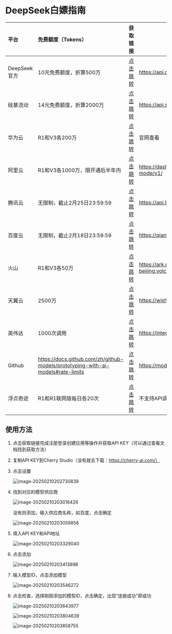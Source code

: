 # DeepSeek白嫖指南

| 平台   | 免费额度（Tokens）             | 获取链接                                    | 接口地址（base_url）               | 模型名称（model）               | 文档 |
| :----- | :----------------------------- | :------------------------------------------ | --------------------------- | -------------------------------- | -------- |
| DeepSeek官方 | 10元免费额度，折算500万        | [点击跳转](https://platform.deepseek.com/api_keys)      | https://api.deepseek.com | deepseek-chat或deepseek-reasoner | [点击跳转](https://api-docs.deepseek.com/zh-cn/) |
| 硅基流动 | 14元免费额度，折算2000万       | [点击跳转](https://cloud.siliconflow.cn/i/23c6QiTj) | https://api.siliconflow.cn | deepseek-ai/DeepSeek-R1或deepseek-ai/DeepSeek-V3 | [点击跳转](https://docs.siliconflow.cn/capabilities/reasoning) |
| 华为云  | R1和V3各200万                  | [点击跳转](https://console.huaweicloud.com/modelarts/?region=cn-southwest-2#/model-studio/deployment) | 官网查看 | DeepSeek-R1或DeepSeek-V3 | [点击跳转](https://support.huaweicloud.com/usermanual-maas-modelarts/maas-modelarts-0010.html) |
| 阿里云  | R1和V3各1000万，限开通后半年内 | [点击跳转](https://bailian.console.aliyun.com) | https://dashscope.aliyuncs.com/compatible-mode/v1/ | deepseek-r1、deepseek-v3、deepseek-r1-distill-qwen-1.5b、deepseek-r1-distill-llama-8b、deepseek-r1-distill-llama-70b（免费） | [点击跳转](https://help.aliyun.com/zh/model-studio/developer-reference/get-api-key) |
| 腾讯云 | 无限制，截止2月25日23:59:59    | [点击跳转](https://console.cloud.tencent.com/lkeap/api) | https://api.lkeap.cloud.tencent.com | deepseek-r1或deepseek-v3 | [点击跳转](https://cloud.tencent.com/document/product/1772/115963) |
| 百度云  | 无限制，截止2月18日23:59:59    | [点击跳转](https://console.bce.baidu.com/qianfan/ais/console/onlineTest/LLM/DeepSeek-R1) | https://qianfan.baidubce.com/v2/ | deepseek-r1或deepseek-v3 | [点击跳转](https://cloud.baidu.com/doc/WENXINWORKSHOP/s/Fm2vrveyu) |
| 火山   | R1和V3各50万                   | [点击跳转](https://www.volcengine.com/product/ark) | https://ark.cn-beijing.volces.com/api/v3/chat/completions | 官网查看你的接入点ID，YOUR_ENDPOINT_ID | [点击跳转](https://www.volcengine.com/docs/82379/1449737) |
| 天翼云 | 2500万                 | [点击跳转](https://huiju.ctyun.cn/modelSquare) | https://wishub-x1.ctyun.cn | DeepSeek-R1-昇腾版：4bd107bff85941239e27b1509eccfe98 DeepSeek-R1-英伟达版：7ba7726dad4c4ea4ab7f39c7741ae | [点击跳转](https://huiju.ctyun.cn/modelSquare/4bd107bff85941239e27b1509eccfe98?regionId=200000001852&tab=API_DOCUMENT) |
| 英伟达 | 1000次调用                     | [点击跳转](https://build.nvidia.com/deepseek-ai/deepseek-r1) | https://integrate.api.nvidia.com | deepseek-ai/deepseek-r1 | [点击跳转](https://docs.api.nvidia.com/nim/reference/deepseek-ai-deepseek-r1-infer) |
| Github | https://docs.github.com/zh/github-models/prototyping-with-ai-models#rate-limits | [点击跳转](https://github.com/marketplace/models/azureml-deepseek/DeepSeek-R1/playground) | https://models.inference.ai.azure.com/ | DeepSeek-R1 | [点击跳转](https://learn.microsoft.com/zh-cn/python/api/overview/azure/ai-inference-readme?view=azure-python-preview) |
| 浮点奇迹 | R1和R1联网版每日各20次 | [点击跳转](https://dazi.co/login?i=3dcee729) | 不支持API调用 | \ | \ |

## 使用方法

1. 点击获取链接完成注册登录创建应用等操作并获取API KEY（可以通过查看文档找到获取方法）

2. 复制API KEY到Cherry Studio（没有就去下载：https://cherry-ai.com/）

3. 点击设置

   ![image-20250210202730839](./img/image-20250210202730839.png)

4. 找到对应的模型供应商

   ![image-20250210203016426](./img/image-20250210203016426.png)

   没有则添加，输入供应商名称，如百度，点击确定

   ![image-20250210203059858](./img/image-20250210203059858.png)

5. 填入API KEY和API地址

   ![image-20250210203329040](./img/image-20250210203329040.png)

6. 点击添加

   ![image-20250210203413898](./img/image-20250210203413898.png)

7. 输入模型ID，点击添加模型

   ![image-20250210203546272](./img/image-20250210203546272.png)

8. 点击检查，选择刚刚添加的模型ID，点击确定，出现“连接成功”即成功

   ![image-20250210203643977](./img/image-20250210203643977.png)

   ![image-20250210203804639](./img/image-20250210203804639.png)

   ![image-20250210203858755](./img/image-20250210203858755.png)

